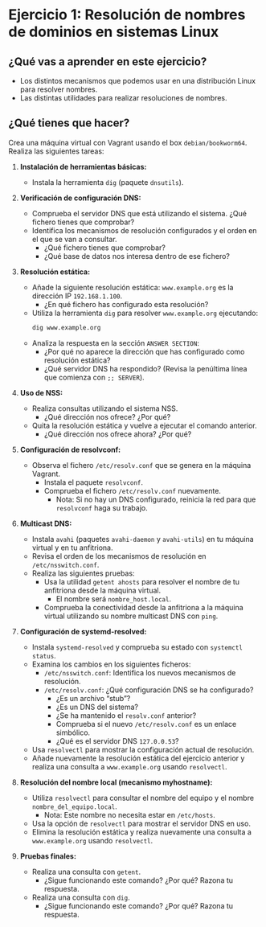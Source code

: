 # Ejercicio 1: Resolución de nombres de dominios en sistemas Linux

## ¿Qué vas a aprender en este ejercicio?

- Los distintos mecanismos que podemos usar en una distribución Linux para resolver nombres.
- Las distintas utilidades para realizar resoluciones de nombres.

## ¿Qué tienes que hacer?

Crea una máquina virtual con Vagrant usando el box `debian/bookworm64`. Realiza las siguientes tareas:

1. **Instalación de herramientas básicas:**
   - Instala la herramienta `dig` (paquete `dnsutils`).

2. **Verificación de configuración DNS:**
   - Comprueba el servidor DNS que está utilizando el sistema. ¿Qué fichero tienes que comprobar?
   - Identifica los mecanismos de resolución configurados y el orden en el que se van a consultar.  
     - ¿Qué fichero tienes que comprobar?
     - ¿Qué base de datos nos interesa dentro de ese fichero?

3. **Resolución estática:**
   - Añade la siguiente resolución estática: `www.example.org` es la dirección IP `192.168.1.100`.  
     - ¿En qué fichero has configurado esta resolución?
   - Utiliza la herramienta `dig` para resolver `www.example.org` ejecutando:
     ```bash
     dig www.example.org
     ```
   - Analiza la respuesta en la sección `ANSWER SECTION`:
     - ¿Por qué no aparece la dirección que has configurado como resolución estática?
     - ¿Qué servidor DNS ha respondido? (Revisa la penúltima línea que comienza con `;; SERVER`).

4. **Uso de NSS:**
   - Realiza consultas utilizando el sistema NSS.  
     - ¿Qué dirección nos ofrece? ¿Por qué?
   - Quita la resolución estática y vuelve a ejecutar el comando anterior.  
     - ¿Qué dirección nos ofrece ahora? ¿Por qué?

5. **Configuración de resolvconf:**
   - Observa el fichero `/etc/resolv.conf` que se genera en la máquina Vagrant.  
     - Instala el paquete `resolvconf`.
     - Comprueba el fichero `/etc/resolv.conf` nuevamente.  
       - Nota: Si no hay un DNS configurado, reinicia la red para que `resolvconf` haga su trabajo.

6. **Multicast DNS:**
   - Instala `avahi` (paquetes `avahi-daemon` y `avahi-utils`) en tu máquina virtual y en tu anfitriona.
   - Revisa el orden de los mecanismos de resolución en `/etc/nsswitch.conf`.
   - Realiza las siguientes pruebas:
     - Usa la utilidad `getent ahosts` para resolver el nombre de tu anfitriona desde la máquina virtual.  
       - El nombre será `nombre_host.local`.
     - Comprueba la conectividad desde la anfitriona a la máquina virtual utilizando su nombre multicast DNS con `ping`.

7. **Configuración de systemd-resolved:**
   - Instala `systemd-resolved` y comprueba su estado con `systemctl status`.
   - Examina los cambios en los siguientes ficheros:
     - `/etc/nsswitch.conf`: Identifica los nuevos mecanismos de resolución.
     - `/etc/resolv.conf`: ¿Qué configuración DNS se ha configurado?  
       - ¿Es un archivo “stub”?  
       - ¿Es un DNS del sistema?  
       - ¿Se ha mantenido el `resolv.conf` anterior?  
       - Comprueba si el nuevo `/etc/resolv.conf` es un enlace simbólico.
       - ¿Qué es el servidor DNS `127.0.0.53`?
   - Usa `resolvectl` para mostrar la configuración actual de resolución.
   - Añade nuevamente la resolución estática del ejercicio anterior y realiza una consulta a `www.example.org` usando `resolvectl`.

8. **Resolución del nombre local (mecanismo myhostname):**
   - Utiliza `resolvectl` para consultar el nombre del equipo y el nombre `nombre_del_equipo.local`.
     - Nota: Este nombre no necesita estar en `/etc/hosts`.
   - Usa la opción de `resolvectl` para mostrar el servidor DNS en uso.
   - Elimina la resolución estática y realiza nuevamente una consulta a `www.example.org` usando `resolvectl`.

9. **Pruebas finales:**
   - Realiza una consulta con `getent`.  
     - ¿Sigue funcionando este comando? ¿Por qué? Razona tu respuesta.
   - Realiza una consulta con `dig`.  
     - ¿Sigue funcionando este comando? ¿Por qué? Razona tu respuesta.
